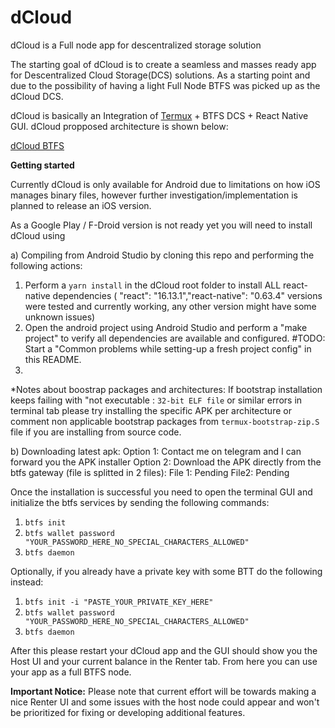 # dCloud
dCloud is a Full node app for descentralized storage solution

The starting goal of dCloud is to create a seamless and masses ready app for Descentralized Cloud Storage(DCS) solutions. As a starting point and due to the possibility of having a light Full Node BTFS was picked up as the dCloud DCS.

dCloud is basically an Integration of [Termux](https://github.com/termux) + BTFS DCS + React Native GUI. dCloud propposed architecture is shown below:

[dCloud BTFS](https://user-images.githubusercontent.com/11146636/121807867-97ece480-cc1b-11eb-9bcf-f97be0c34b21.png)


**Getting started**

Currently dCloud is only available for Android due to limitations on how iOS manages binary files, however further investigation/implementation is planned to release an iOS version.

As a Google Play / F-Droid version is not ready yet you will need to install dCloud using 

a) Compiling from Android Studio by cloning this repo and performing the following actions:

  1. Perform a `yarn install` in the dCloud root folder to install ALL react-native dependencies ( "react": "16.13.1","react-native": "0.63.4" versions were tested and currently working, any other version might have some unknown issues)
  2. Open the android project using Android Studio and perform a "make project" to verify all dependencies are available and configured. #TODO: Start a "Common problems while setting-up a fresh project config" in this README.
  3. 

*Notes about boostrap packages and architectures: 
  If bootstrap installation keeps failing with "not executable : `32-bit ELF file` or similar errors in terminal tab please try installing the specific APK per architecture or comment non applicable bootstrap packages from `termux-bootstrap-zip.S` file if you are installing from source code.

b) Downloading latest apk:
  Option 1: Contact me on telegram and I can forward you the APK installer
  Option 2: Download the APK directly from the btfs gateway (file is splitted in 2 files):
            File 1: Pending
            File2: Pending
            

Once the installation is successful you need to open the terminal GUI and initialize the btfs services by sending the following commands:

  1. `btfs init`
  2. `btfs wallet password "YOUR_PASSWORD_HERE_NO_SPECIAL_CHARACTERS_ALLOWED"`
  3. `btfs daemon`

Optionally, if you already have a private key with some BTT do the following instead:

  1. `btfs init -i "PASTE_YOUR_PRIVATE_KEY_HERE"`
  2. `btfs wallet password "YOUR_PASSWORD_HERE_NO_SPECIAL_CHARACTERS_ALLOWED"`
  3. `btfs daemon`


After this please restart your dCloud app and the GUI should show you the Host UI and your current balance in the Renter tab. From here you can use your app as a full BTFS node.



**Important Notice:**
Please note that current effort will be towards making a nice Renter UI and some issues with the host node could appear and won't be prioritized for fixing or developing additional features.

